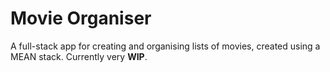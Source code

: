 # Movie Organiser

A full-stack app for creating and organising lists of movies, created using a MEAN stack. Currently very **WIP**.
